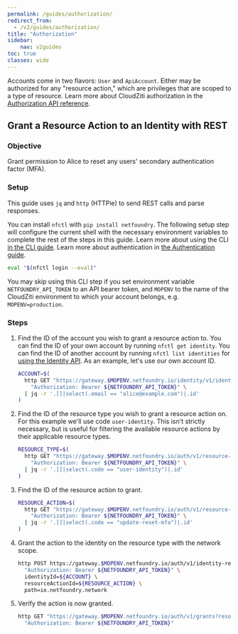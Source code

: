 ```yaml
---
permalink: /guides/authorization/
redirect_from:
  - /v2/guides/authorization/
title: "Authorization"
sidebar:
    nav: v2guides
toc: true
classes: wide
---
```


Accounts come in two flavors: `User` and `ApiAccount`. Either may be authorized for any "resource action," which are privileges that are scoped to a type of resource. Learn more about CloudZiti authorization in the [Authorization API reference](https://gateway.production.netfoundry.io/auth/v1/docs/index.html).

## Grant a Resource Action to an Identity with REST

### Objective

Grant permission to Alice to reset any users' secondary authentication factor (MFA).

### Setup

This guide uses `jq` and `http` (HTTPie) to send REST calls and parse responses. 

You can install `nfctl` with `pip install netfoundry`. The following setup step will configure the current shell with the necessary environment variables to complete the rest of the steps in this guide. Learn more about using the CLI [in the CLI guide](/guides/cli). Learn more about authentication in [the Authentication guide](/guides/authentication).

```bash
eval "$(nfctl login --eval)"
```

You may skip using this CLI step if you set environment variable `NETFOUNDRY_API_TOKEN` to an API bearer token, and `MOPENV` to the name of the CloudZiti environment to which your account belongs, e.g. `MOPENV=production`.

### Steps

1. Find the ID of the account you wish to grant a resource action to. You can find the ID of your own account by running `nfctl get identity`. You can find the ID of another account by running `nfctl list identities` for [using the Identity API](https://gateway.production.netfoundry.io/identity/v1/docs/index.html). As an example, let's use our own account ID.

    ```bash
    ACCOUNT=$(
      http GET "https://gateway.$MOPENV.netfoundry.io/identity/v1/identities" \
        "Authorization: Bearer ${NETFOUNDRY_API_TOKEN}" \
      | jq -r '.[]|select(.email == "alice@example.com")|.id'
    )
    ```

1. Find the ID of the resource type you wish to grant a resource action on. For this example we'll use code `user-identity`. This isn't strictly necessary, but is useful for filtering the available resource actions by their applicable resource types.

    ```bash
    RESOURCE_TYPE=$(
      http GET "https://gateway.$MOPENV.netfoundry.io/auth/v1/resource-types" \
        "Authorization: Bearer ${NETFOUNDRY_API_TOKEN}" \
      | jq -r '.[]|select(.code == "user-identity")|.id'
    )
    ```

1. Find the ID of the resource action to grant.

    ```bash
    RESOURCE_ACTION=$(
      http GET "https://gateway.$MOPENV.netfoundry.io/auth/v1/resource-actions?resourceTypeId=${RESOURCE_TYPE}" \
        "Authorization: Bearer ${NETFOUNDRY_API_TOKEN}" \
      | jq -r '.[]|select(.code == "update-reset-mfa")|.id'
    )
    ```

1. Grant the action to the identity on the resource type with the network scope.

    ```bash
    http POST https://gateway.$MOPENV.netfoundry.io/auth/v1/identity-resource-actions \
      "Authorization: Bearer ${NETFOUNDRY_API_TOKEN}" \
      identityId=${ACCOUNT} \
      resourceActionId=${RESOURCE_ACTION} \
      path=io.netfoundry.network
    ```

1. Verify the action is now granted.

    ```bash
    http GET "https://gateway.$MOPENV.netfoundry.io/auth/v1/grants?resourceActionId=${RESOURCE_ACTION}&identityId=${ACCOUNT}" \
      "Authorization: Bearer ${NETFOUNDRY_API_TOKEN}"
    ```
